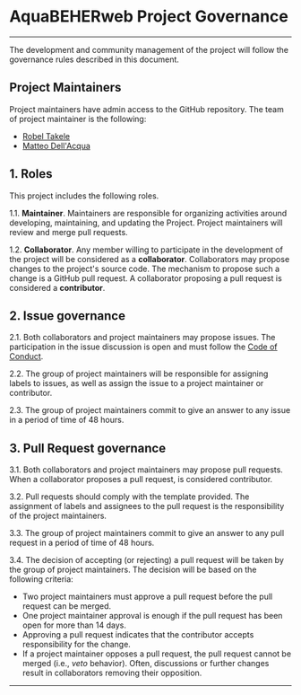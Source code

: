 # AquaBEHERweb Project Governance

---

The development and community management of the project will follow the governance rules described in this document.

## Project Maintainers

Project maintainers have admin access to the GitHub repository. The team of project maintainer is the following:

- [Robel Takele](https://github.com/RobelTakele/)
- [Matteo Dell'Acqua](https://github.com/mdellh2o/)

## 1. Roles

This project includes the following roles.

1.1. **Maintainer**. Maintainers are responsible for organizing activities around developing, maintaining, and updating the Project. Project maintainers will review and merge pull requests.

1.2. **Collaborator**. Any member willing to participate in the development of the project will be considered as a **collaborator**. Collaborators may propose changes to the project's source code. The mechanism to propose such a change is a GitHub pull request. A collaborator proposing a pull request is considered a **contributor**.

## 2. Issue governance

2.1. Both collaborators and project maintainers may propose issues. The participation in the issue discussion is open and must follow the [Code of Conduct](CODE_OF_CONDUCT.md).

2.2. The group of project maintainers will be responsible for assigning labels to issues, as well as assign the issue to a project maintainer or contributor.

2.3. The group of project maintainers commit to give an answer to any issue in a period of time of 48 hours.

## 3. Pull Request governance

3.1. Both collaborators and project maintainers may propose pull requests. When a collaborator proposes a pull request, is considered contributor.

3.2. Pull requests should comply with the template provided. The assignment of labels and assignees to the pull request is the responsibility of the project maintainers.

3.3. The group of project maintainers commit to give an answer to any pull request in a period of time of 48 hours.

3.4. The decision of accepting (or rejecting) a pull request will be taken by the group of project maintainers. The decision will be based on the following criteria:

- Two project maintainers must approve a pull request before the pull request can be merged.
- One project maintainer approval is enough if the pull request has been open for more than 14 days.
- Approving a pull request indicates that the contributor accepts
  responsibility for the change.
- If a project maintainer opposes a pull request, the pull request cannot be merged (i.e., _veto_ behavior). Often, discussions or further changes result in collaborators removing their opposition.

---
